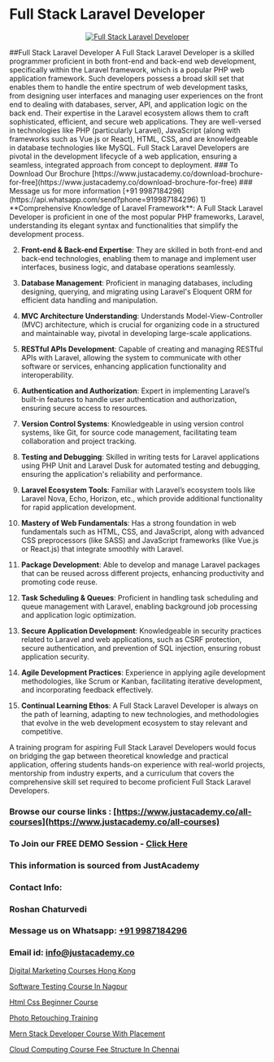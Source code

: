 # Full Stack Laravel Developer

<p align="center">
  <a href="https://justacademy.co/program-detail/full-stack-web-development">
    <img src="https://justacademy.co/storage2/program_images/1704700371.webp" alt="Full Stack Laravel Developer">
  </a>
</p>
##Full Stack Laravel Developer
A Full Stack Laravel Developer is a skilled programmer proficient in both front-end and back-end web development, specifically within the Laravel framework, which is a popular PHP web application framework. Such developers possess a broad skill set that enables them to handle the entire spectrum of web development tasks, from designing user interfaces and managing user experiences on the front end to dealing with databases, server, API, and application logic on the back end. Their expertise in the Laravel ecosystem allows them to craft sophisticated, efficient, and secure web applications. They are well-versed in technologies like PHP (particularly Laravel), JavaScript (along with frameworks such as Vue.js or React), HTML, CSS, and are knowledgeable in database technologies like MySQL. Full Stack Laravel Developers are pivotal in the development lifecycle of a web application, ensuring a seamless, integrated approach from concept to deployment.
### To Download Our Brochure [https://www.justacademy.co/download-brochure-for-free](https://www.justacademy.co/download-brochure-for-free)
### Message us for more information [+91 9987184296](https://api.whatsapp.com/send?phone=919987184296)
1) **Comprehensive Knowledge of Laravel Framework**: A Full Stack Laravel Developer is proficient in one of the most popular PHP frameworks, Laravel, understanding its elegant syntax and functionalities that simplify the development process.

2) **Front-end & Back-end Expertise**: They are skilled in both front-end and back-end technologies, enabling them to manage and implement user interfaces, business logic, and database operations seamlessly.

3) **Database Management**: Proficient in managing databases, including designing, querying, and migrating using Laravel's Eloquent ORM for efficient data handling and manipulation.

4) **MVC Architecture Understanding**: Understands Model-View-Controller (MVC) architecture, which is crucial for organizing code in a structured and maintainable way, pivotal in developing large-scale applications.

5) **RESTful APIs Development**: Capable of creating and managing RESTful APIs with Laravel, allowing the system to communicate with other software or services, enhancing application functionality and interoperability.

6) **Authentication and Authorization**: Expert in implementing Laravel’s built-in features to handle user authentication and authorization, ensuring secure access to resources.

7) **Version Control Systems**: Knowledgeable in using version control systems, like Git, for source code management, facilitating team collaboration and project tracking.

8) **Testing and Debugging**: Skilled in writing tests for Laravel applications using PHP Unit and Laravel Dusk for automated testing and debugging, ensuring the application's reliability and performance.

9) **Laravel Ecosystem Tools**: Familiar with Laravel’s ecosystem tools like Laravel Nova, Echo, Horizon, etc., which provide additional functionality for rapid application development.

10) **Mastery of Web Fundamentals**: Has a strong foundation in web fundamentals such as HTML, CSS, and JavaScript, along with advanced CSS preprocessors (like SASS) and JavaScript frameworks (like Vue.js or React.js) that integrate smoothly with Laravel.

11) **Package Development**: Able to develop and manage Laravel packages that can be reused across different projects, enhancing productivity and promoting code reuse.

12) **Task Scheduling & Queues**: Proficient in handling task scheduling and queue management with Laravel, enabling background job processing and application logic optimization.

13) **Secure Application Development**: Knowledgeable in security practices related to Laravel and web applications, such as CSRF protection, secure authentication, and prevention of SQL injection, ensuring robust application security.

14) **Agile Development Practices**: Experience in applying agile development methodologies, like Scrum or Kanban, facilitating iterative development, and incorporating feedback effectively.

15) **Continual Learning Ethos**: A Full Stack Laravel Developer is always on the path of learning, adapting to new technologies, and methodologies that evolve in the web development ecosystem to stay relevant and competitive.

A training program for aspiring Full Stack Laravel Developers would focus on bridging the gap between theoretical knowledge and practical application, offering students hands-on experience with real-world projects, mentorship from industry experts, and a curriculum that covers the comprehensive skill set required to become proficient Full Stack Laravel Developers.

### Browse our course links : [https://www.justacademy.co/all-courses](https://www.justacademy.co/all-courses) 
### To Join our FREE DEMO Session - [Click Here](https://www.justacademy.co/register-for-course-demo)


### This information is sourced from JustAcademy
### Contact Info:
### Roshan Chaturvedi
### Message us on Whatsapp: [+91 9987184296](https://api.whatsapp.com/send?phone=919987184296)
### Email id: [info@justacademy.co](mailto:info@justacademy.co)
                
[Digital Marketing Courses Hong Kong](https://www.linkedin.com/pulse/digital-marketing-courses-hong-kong-justacademy-cupertino-ukzic?trackingId=V9hZ32fFs%2FwNVIfACqJbvw%3D%3D&lipi=urn%3Ali%3Apage%3Ad_flagship3_company_admin%3BzQv8YsYPTiCPDkVRvYwOog%3D%3D)

[Software Testing Course In Nagpur](https://www.linkedin.com/pulse/software-testing-course-nagpur-justacademy-thane-cic0c?trackingId=IBIVBzkHbDWTf2waLWJ%2Bmw%3D%3D&lipi=urn%3Ali%3Apage%3Ad_flagship3_company_admin%3BWw%2F%2F%2Fw1%2FSRCju0LBZ%2BbokA%3D%3D)

[Html Css Beginner Course](https://medium.com/@namusn/html-css-beginner-course-51c094728218)

[Photo Retouching Training](https://medium.com/@kumarishimmi99/photo-retouching-training-f6dffdd1f5fe)

[Mern Stack Developer Course With Placement](https://justacademyin.github.io/justacademy/mern-stack-developer-course-with-placement)

[Cloud Computing Course Fee Structure In Chennai](https://justacademyin.github.io/justacademy/cloud-computing-course-fee-structure-in-chennai)

